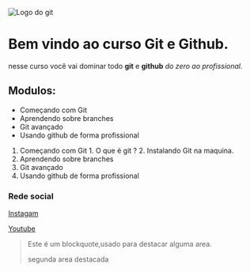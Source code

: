 ![Logo do git ](https://git-scm.com/images/logos/downloads/Git-Icon-1788C.png)

# Bem vindo ao curso Git e Github.
nesse curso você vai dominar todo **git** e **github** _do zero ao profissional._ 

## Modulos:
* Começando com Git 
* Aprendendo sobre branches 
* Git avançado 
* Usando github de forma profissional  

1. Começando com Git 
        1. O que é git ?
        2. Instalando Git na maquina.
2. Aprendendo sobre branches 
3. Git avançado 
4. Usando github de forma profissional  

### Rede social 

[Instagam](https://instagram.com)

[Youtube](https://youtube.com)

>Este é um blockquote,usado para destacar alguma area.
> 
>segunda area destacada